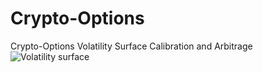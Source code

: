 # Crypto-Options
Crypto-Options Volatility Surface Calibration and Arbitrage
![Volatility surface](https://user-images.githubusercontent.com/60070857/201958983-dfca6422-d71a-4f48-9c5c-d1d123b2b147.png)
